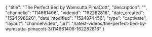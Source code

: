 {
    "title": "The Perfect Bed by Wamsutta PimaCott",
    "description": "",
    "channelid": "114661406",
    "videoid": "162282816",
    "date_created": "1524698620",
    "date_modified": "1524874456",
    "type": "captivate",
    "layout": "channelVideo",
    "url": "\/latest-videos\/the-perfect-bed-by-wamsutta-pimacott-3\/114661406-162282816"
}